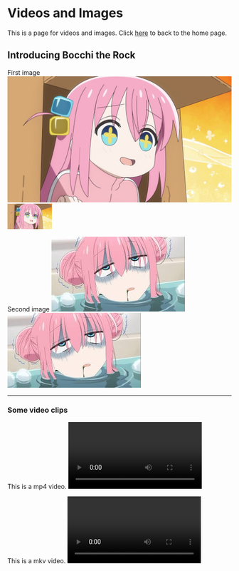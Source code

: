 # Videos and Images

This is a page for videos and images.
Click [here](/index.md) to back to the home page.

## Introducing Bocchi the Rock

First image
![Bocchi_haha](img/bocchi.jpg)
<img src="img/bocchi.jpg" alt="Bocchi" width=100>

Second image
![Bocchi_haha2](img/bocchi2.jfif)
<img src="img/bocchi2.jfif" alt="Bocchi2">

---

### Some video clips

This is a mp4 video.
<video src="video/bocchi_cyberpunk.mp4" controls>

This is a mkv video.
<video src="video/Test.mkv" controls>